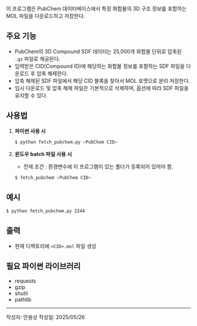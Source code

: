 이 프로그램은 PubChem 데이터베이스에서 특정 화합물의 3D 구조 정보를 포함하는 MOL 파일을 다운로드하고 저장한다.

## 주요 기능
- PubChem의 3D Compound SDF 데이터는 25,000개 화합물 단위로 압축된 `.gz` 파일로 제공된다.  
- 입력받은 CID(Compound ID)에 해당하는 화합물 정보를 포함하는 SDF 파일을 다운로드 후 압축 해제한다.  
- 압축 해제된 SDF 파일에서 해당 CID 블록을 찾아서 MOL 포맷으로 분리 저장한다.  
- 임시 다운로드 및 압축 해제 파일은 기본적으로 삭제하며, 옵션에 따라 SDF 파일을 유지할 수 있다.

## 사용법

1. **파이썬 사용 시**  
   ```bash
   $ python fetch_pubchem.py <PubChem CID>
   ````

2. **윈도우 batch 파일 사용 시**

   * 전제 조건 : 환경변수에 이 프로그램이 있는 폴더가 등록되어 있어야 함.

   ```bash
   $ fetch_pubchem <PubChem CID> 
   ```

## 예시

```bash
$ python fetch_pubchem.py 2244
```

## 출력

* 현재 디렉토리에 `<CID>.mol` 파일 생성

## 필요 파이썬 라이브러리

* requests
* gzip
* shutil
* pathlib

---

작성자: 안용상
작성일: 2025/05/26

